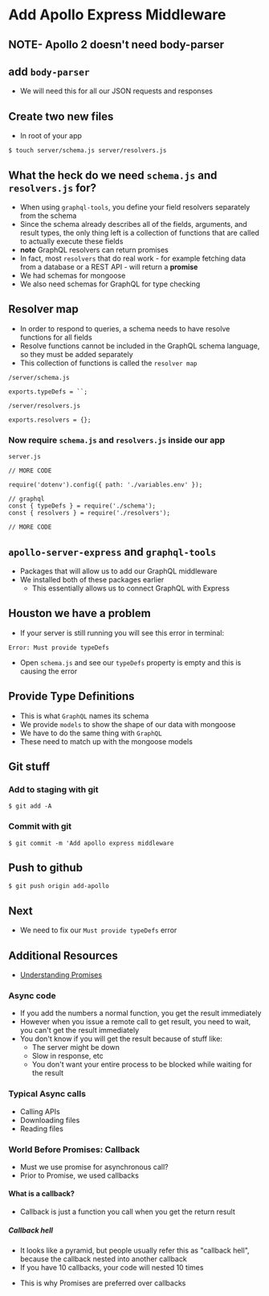 # Add Apollo Express Middleware
## NOTE- Apollo 2 doesn't need body-parser
## add `body-parser`
* We will need this for all our JSON requests and responses

## Create two new files
* In root of your app

`$ touch server/schema.js server/resolvers.js`

## What the heck do we need `schema.js` and `resolvers.js` for?
* When using `graphql-tools`, you define your field resolvers separately from the schema
* Since the schema already describes all of the fields, arguments, and result types, the only thing left is a collection of functions that are called to actually execute these fields
* **note** GraphQL resolvers can return promises
* In fact, most `resolvers` that do real work - for example fetching data from a database or a REST API - will return a **promise**
* We had schemas for mongoose
* We also need schemas for GraphQL for type checking

## Resolver map
* In order to respond to queries, a schema needs to have resolve functions for all fields
* Resolve functions cannot be included in the GraphQL schema language, so they must be added separately
* This collection of functions is called the `resolver map`

`/server/schema.js`

```
exports.typeDefs = ``;
```

`/server/resolvers.js`

```
exports.resolvers = {};
```

### Now require `schema.js` and `resolvers.js` inside our app
`server.js`

```
// MORE CODE

require('dotenv').config({ path: './variables.env' });

// graphql
const { typeDefs } = require('./schema');
const { resolvers } = require('./resolvers');

// MORE CODE
```

## `apollo-server-express` and `graphql-tools`
* Packages that will allow us to add our GraphQL middleware
* We installed both of these packages earlier
    - This essentially allows us to connect GraphQL with Express

## Houston we have a problem
* If your server is still running you will see this error in terminal:

`Error: Must provide typeDefs`

* Open `schema.js` and see our `typeDefs` property is empty and this is causing the error

## Provide Type Definitions
* This is what `GraphQL` names its schema
* We provide `models` to show the shape of our data with mongoose
* We have to do the same thing with `GraphQL`
* These need to match up with the mongoose models

## Git stuff

### Add to staging with git
`$ git add -A`

### Commit with git
`$ git commit -m 'Add apollo express middleware`

## Push to github
`$ git push origin add-apollo`

## Next
* We need to fix our `Must provide typeDefs` error

## Additional Resources
* [Understanding Promises](https://scotch.io/tutorials/javascript-promises-for-dummies)

### Async code
* If you add the numbers a normal function, you get the result immediately
* However when you issue a remote call to get result, you need to wait, you can't get the result immediately
* You don't know if you will get the result because of stuff like:
    - The server might be down
    - Slow in response, etc
    - You don't want your entire process to be blocked while waiting for the result

### Typical Async calls
* Calling APIs
* Downloading files
* Reading files

### World Before Promises: Callback
* Must we use promise for asynchronous call?
* Prior to Promise, we used callbacks

#### What is a callback?
* Callback is just a function you call when you get the return result

##### Callback hell
*  It looks like a pyramid, but people usually refer this as "callback hell", because the callback nested into another callback
*  If you have 10 callbacks, your code will nested 10 times
  -  This is why Promises are preferred over callbacks

